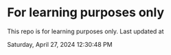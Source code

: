 # For learning purposes only
This repo is for learning purposes only.
Last updated at

Saturday, April 27, 2024 12:30:48 PM

